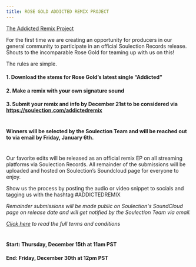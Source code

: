 ```yaml
---
title: ROSE GOLD ADDICTED REMIX PROJECT
---
```


<a href="https://www.instagram.com/muvagoldblood/?hl=en">The Addicted Remix Project</a> 


For the first time we are creating an opportunity for producers in our general community to participate in an official Soulection Records release. Shouts to the incomparable Rose Gold for teaming up with us on this! 
 
The rules are simple.

#### 1. Download the stems for Rose Gold’s latest single “Addicted”
#### 2. Make a remix with your own signature sound 
#### 3. Submit your remix and info by December 21st to be considered via https://soulection.com/addictedremix
#
#### Winners will be selected by the Soulection Team and will be reached out to via email by Friday, January 6th. 
#
Our favorite edits will be released as an official remix EP on all streaming platforms via Soulection Records. All remainder of the submissions will be uploaded and hosted on Soulection’s Soundcloud page for everyone to enjoy. 

Show us the process by posting the audio or video snippet to socials and tagging us with the hashtag #ADDICTEDREMIX 


<i>Remainder submissions will be made public on Soulection's SoundCloud page on release date and will get notified by the Soulection Team via email.</i> 

<i><a href="https://soulsubmissions.s3.us-west-1.amazonaws.com/Soulection+Remix+Contest+ToS_form.pdf">Click here</a> to read the full terms and conditions</i> 
#
#### Start: Thursday, December 15th at 11am PST
#### End: Friday, December 30th at 12pm PST

